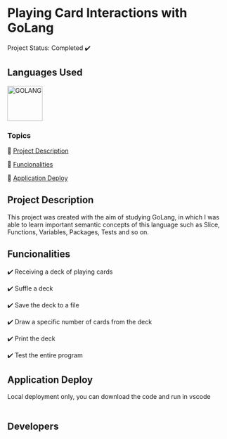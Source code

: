 <h1>Playing Card Interactions with GoLang</h1>
Project Status:  Completed ✔️
<br>
<h2>Languages Used</h2>
<p align="left">

  
  <img src="https://cdn.jsdelivr.net/gh/devicons/devicon/icons/go/go-original-wordmark.svg" width="80" height="80" alt="GOLANG"/>              

          
</p>

### Topics

:small_blue_diamond: [Project Description](#project-description)

:small_blue_diamond: [Funcionalities](#funcionalities)

:small_blue_diamond: [Application Deploy](#application-deploy)



## Project Description 

<p align="justify">
  
This project was created with the aim of studying GoLang, in which I was able to learn important semantic concepts of this language such as Slice, Functions, Variables, Packages, Tests and so on. <br>
</p>

## Funcionalities

:heavy_check_mark: Receiving a deck of playing cards

:heavy_check_mark: Suffle a deck 

:heavy_check_mark: Save the deck to a file

:heavy_check_mark: Draw a specific number of cards from the deck

:heavy_check_mark: Print the deck

:heavy_check_mark: Test the entire program

## Application Deploy

Local deployment only, you can download the code and run in vscode
<br>
<br>

## Developers
 
  
</span>  
